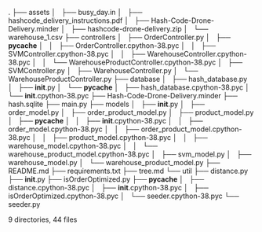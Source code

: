 .
├── assets
│   ├── busy_day.in
│   ├── hashcode_delivery_instructions.pdf
│   ├── Hash-Code-Drone-Delivery.minder
│   ├── hashcode-drone-delivery.zip
│   └── warehouse_1.csv
├── controllers
│   ├── OrderController.py
│   ├── __pycache__
│   │   ├── OrderController.cpython-38.pyc
│   │   ├── SVMController.cpython-38.pyc
│   │   ├── WarehouseController.cpython-38.pyc
│   │   └── WarehouseProductController.cpython-38.pyc
│   ├── SVMController.py
│   ├── WarehouseController.py
│   └── WarehouseProductController.py
├── database
│   ├── hash_database.py
│   ├── __init__.py
│   └── __pycache__
│       ├── hash_database.cpython-38.pyc
│       └── __init__.cpython-38.pyc
├── Hash-Code-Drone-Delivery.minder
├── hash.sqlite
├── main.py
├── models
│   ├── __init__.py
│   ├── order_model.py
│   ├── order_product_model.py
│   ├── product_model.py
│   ├── __pycache__
│   │   ├── __init__.cpython-38.pyc
│   │   ├── order_model.cpython-38.pyc
│   │   ├── order_product_model.cpython-38.pyc
│   │   ├── product_model.cpython-38.pyc
│   │   ├── warehouse_model.cpython-38.pyc
│   │   └── warehouse_product_model.cpython-38.pyc
│   ├── svm_model.py
│   ├── warehouse_model.py
│   └── warehouse_product_model.py
├── README.md
├── requirements.txt
├── tree.md
└── util
    ├── distance.py
    ├── __init__.py
    ├── isOrderOptimized.py
    ├── __pycache__
    │   ├── distance.cpython-38.pyc
    │   ├── __init__.cpython-38.pyc
    │   ├── isOrderOptimized.cpython-38.pyc
    │   └── seeder.cpython-38.pyc
    └── seeder.py

9 directories, 44 files
